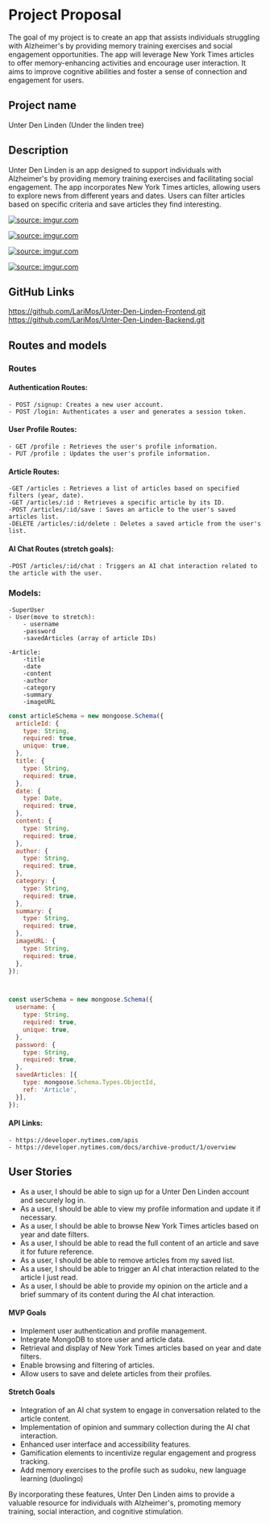 # Project Proposal
The goal of my project is to create an app that assists individuals struggling with Alzheimer's by providing memory training exercises and social engagement opportunities. The app will leverage New York Times articles to offer memory-enhancing activities and encourage user interaction. It aims to improve cognitive abilities and foster a sense of connection and engagement for users.

## Project name 
Unter Den Linden (Under the linden tree)

## Description
Unter Den Linden is an app designed to support individuals with Alzheimer's by providing memory training exercises and facilitating social engagement. The app incorporates New York Times articles, allowing users to explore news from different years and dates. Users can filter articles based on specific criteria and save articles they find interesting.

<a href="https://imgur.com/JBcHnT0"><img src="https://i.imgur.com/JBcHnT0.jpg" title="source: imgur.com" /></a>

<a href="https://imgur.com/LhKm5or"><img src="https://i.imgur.com/LhKm5or.jpg" title="source: imgur.com" /></a>


<a href="https://imgur.com/tj8nyvK"><img src="https://i.imgur.com/tj8nyvK.jpg" title="source: imgur.com" /></a>

<a href="https://imgur.com/cnFc6y7"><img src="https://i.imgur.com/cnFc6y7.png" title="source: imgur.com" /></a>

## GitHub Links
https://github.com/LariMos/Unter-Den-Linden-Frontend.git
https://github.com/LariMos/Unter-Den-Linden-Backend.git


## Routes and models
<!-- Define your routes and what HTTP method they will be using -->

### Routes
#### Authentication Routes:
    - POST /signup: Creates a new user account.
    - POST /login: Authenticates a user and generates a session token.

#### User Profile Routes:
    - GET /profile : Retrieves the user's profile information.
    - PUT /profile : Updates the user's profile information.
#### Article Routes:
    -GET /articles : Retrieves a list of articles based on specified filters (year, date).
    -GET /articles/:id : Retrieves a specific article by its ID.
    -POST /articles/:id/save : Saves an article to the user's saved articles list.
    -DELETE /articles/:id/delete : Deletes a saved article from the user's list.

#### AI Chat Routes (stretch goals):
    -POST /articles/:id/chat : Triggers an AI chat interaction related to the article with the user.

### Models:
    -SuperUser
    - User(move to stretch):
        - username
        -password
        -savedArticles (array of article IDs)

    -Article:
        -title
        -date
        -content
        -author
        -category
        -summary
        -imageURL

```javascript
const articleSchema = new mongoose.Schema({
  articleId: {
    type: String,
    required: true,
    unique: true,
  },
  title: {
    type: String,
    required: true,
  },
  date: {
    type: Date,
    required: true,
  },
  content: {
    type: String,
    required: true,
  },
  author: {
    type: String,
    required: true,
  },
  category: {
    type: String,
    required: true,
  },
  summary: {
    type: String,
    required: true,
  },
  imageURL: {
    type: String,
    required: true,
  },
});



const userSchema = new mongoose.Schema({
  username: {
    type: String,
    required: true,
    unique: true,
  },
  password: {
    type: String,
    required: true,
  },
  savedArticles: [{
    type: mongoose.Schema.Types.ObjectId,
    ref: 'Article',
  }],
});
```

#### API Links: 
    - https://developer.nytimes.com/apis 
    - https://developer.nytimes.com/docs/archive-product/1/overview



## User Stories
<!-- Your user stories are a way to talk about your applications features in the following format:

- `As a user I should be able to <fill in the feature description>`

Example:
- "As a user I should be able to query `/locations` route to GET all locations" -->

- As a user, I should be able to sign up for a Unter Den Linden account and securely log in.
- As a user, I should be able to view my profile information and update it if necessary.
- As a user, I should be able to browse New York Times articles based on year and date filters.
- As a user, I should be able to read the full content of an article and save it for future reference.
- As a user, I should be able to remove articles from my saved list.
- As a user, I should be able to trigger an AI chat interaction related to the article I just read.
- As a user, I should be able to provide my opinion on the article and a brief summary of its content during the AI chat interaction.

#### MVP Goals
<!-- These features are the minimum to get your application working.  -->

- Implement user authentication and profile management.
- Integrate MongoDB to store user and article data.
- Retrieval and display of New York Times articles based on year and date filters.
- Enable browsing and filtering of articles.
- Allow users to save and delete articles from their profiles.

#### Stretch Goals

- Integration of an AI chat system to engage in conversation related to the article content.
- Implementation of opinion and summary collection during the AI chat interaction.
- Enhanced user interface and accessibility features.
- Gamification elements to incentivize regular engagement and progress tracking.
- Add memory exercises to the profile such as sudoku, new language learning (duolingo)


By incorporating these features, Unter Den Linden aims to provide a valuable resource for individuals with Alzheimer's, promoting memory training, social interaction, and cognitive stimulation.